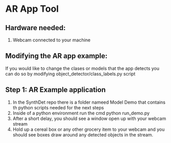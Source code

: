 # AR App Tool

## Hardware needed:
1. Webcam connected to your machine

## Modifying the AR app example: 
If you would like to change the clases or models that the app detects you can do so by modifying object_detector/class_labels.py script

## Step 1: AR Example application
1. In the SynthDet repo there is a folder nameed Model Demo that contains th python scripts needed for the next steps
2. Inside of a python environment run the cmd python run_demo.py
3. After a short delay, you should see a window open up with your webcam stream 
4. Hold up a cereal box or any other grocery item to your webcam and you should see boxes draw around any detected objects in the stream.